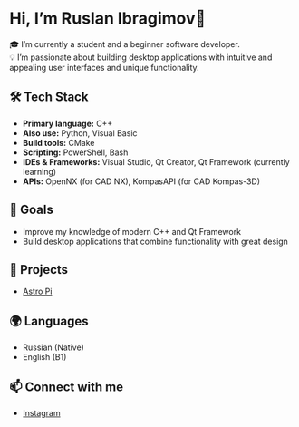 # Hi, I’m Ruslan Ibragimov👋

🎓 I’m currently a student and a beginner software developer.   
💡 I’m passionate about building desktop applications with intuitive and appealing user interfaces and unique functionality.

## 🛠 Tech Stack
- **Primary language:** C++
- **Also use:** Python, Visual Basic
- **Build tools:** CMake
- **Scripting:** PowerShell, Bash
- **IDEs & Frameworks:** Visual Studio, Qt Creator, Qt Framework (currently learning)
- **APIs:** OpenNX (for CAD NX), KompasAPI (for CAD Kompas-3D)

## 🎯 Goals
- Improve my knowledge of modern C++ and Qt Framework
- Build desktop applications that combine functionality with great design

## 📂 Projects
- [Astro Pi](https://github.com/ibragimov-re/astro_pi)

## 🌍 Languages
- Russian (Native)
- English (B1)

## 📫 Connect with me
- [Instagram](https://www.instagram.com/ibragimov_re/)
